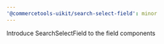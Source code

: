 ```yaml
---
'@commercetools-uikit/search-select-field': minor
---
```


Introduce SearchSelectField to the field components
